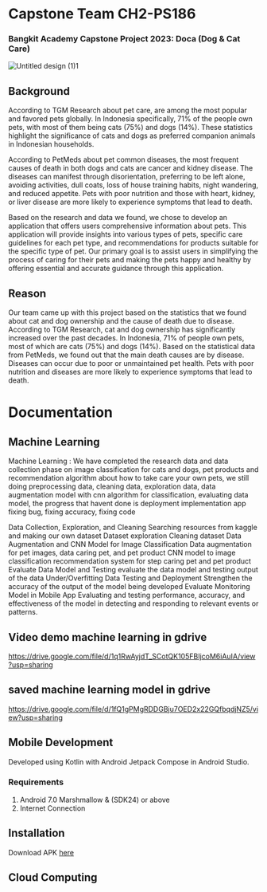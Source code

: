 # Capstone Team CH2-PS186
### Bangkit Academy Capstone Project 2023: Doca (Dog & Cat Care)
![Untitled design (1)1](https://github.com/ernestwidjaja/Capstone-Project-CH2-PS186/assets/47309223/e95fe5d1-1a3c-4c14-9d46-bd472789f93b)

## Background
According to TGM Research about pet care, are among the most popular and favored pets globally. In Indonesia specifically, 71% of the people own pets, with most of them being cats (75%) and dogs (14%). These statistics highlight the significance of cats and dogs as preferred companion animals in Indonesian households.

According to PetMeds about pet common diseases, the most frequent causes of death in both dogs and cats are cancer and kidney disease. The diseases can manifest through disorientation, preferring to be left alone, avoiding activities, dull coats, loss of house training habits, night wandering, and reduced appetite. Pets with poor nutrition and those with heart, kidney, or liver disease are more likely to experience symptoms that lead to death.

Based on the research and data we found,  we chose to develop an application that offers users comprehensive information about pets. This application will provide insights into various types of pets, specific care guidelines for each pet type, and recommendations for products suitable for the specific type of pet. Our primary goal is to assist users in simplifying the process of caring for their pets and making the pets happy and healthy by offering essential and accurate guidance through this application.

## Reason
Our team came up with this project based on the statistics that we found about cat and dog ownership and the cause of death due to disease. According to TGM Research, cat and dog ownership has significantly increased over the past decades. In Indonesia, 71% of people own pets, most of which are cats (75%) and dogs (14%). Based on the statistical data from PetMeds, we found out that the main death causes are by disease. Diseases can occur due to poor or unmaintained pet health. Pets with poor nutrition and diseases are more likely to experience symptoms that lead to death.

# Documentation
## Machine Learning
  Machine Learning :
We have completed the research data and data collection phase on image classification for cats and dogs, pet products and recommendation algorithm about how to take care your own pets, we still doing preprocessing data, cleaning data, exploration data, data augmentation model with cnn algorithm for classification, evaluating data model, the progress that havent done is deployment implementation app fixing bug, fixing accuracy, fixing code

Data Collection, Exploration, and Cleaning
Searching resources from kaggle and making our own dataset
Dataset exploration
Cleaning dataset 
Data Augmentation and CNN Model for Image Classification
Data augmentation for pet images, data caring pet, and pet product 
CNN model to image classification
recommendation system for step caring pet and pet product
Evaluate Data Model and Testing
evaluate the data model and testing output of the data
Under/Overfitting Data Testing and Deployment
Strengthen the accuracy of the output of the model being developed
Evaluate Monitoring Model in Mobile App
Evaluating and testing performance, accuracy, and effectiveness of the model in detecting and responding to relevant events or patterns.

## Video demo machine learning in gdrive
https://drive.google.com/file/d/1q1RwAyjdT_SCotQK105FBIjcoM6iAuIA/view?usp=sharing
## saved machine learning model in gdrive
https://drive.google.com/file/d/1fQ1gPMgRDDGBju7OED2x22GQfbqdjNZ5/view?usp=sharing

## Mobile Development
Developed using Kotlin with Android Jetpack Compose in Android Studio.
### Requirements
1. Android 7.0 Marshmallow & (SDK24) or above
2. Internet Connection

## Installation
Download APK [here](https://drive.google.com/file/d/1VVmY0R6bFR7ucHZsb2mLzfG492Y2C0bb/view?usp=sharing)

## Cloud Computing




